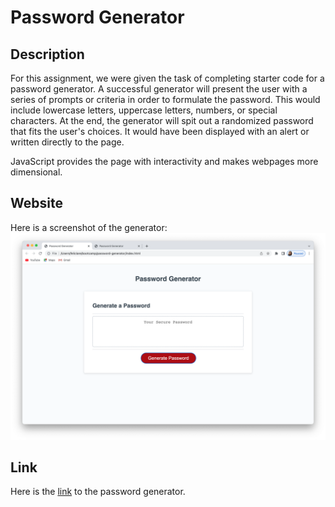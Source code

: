 # Password Generator

## Description
For this assignment, we were given the task of completing starter code for a password generator. A successful generator will present the user with a series of prompts or criteria in order to formulate the password. This would include lowercase letters, uppercase letters, numbers, or special characters. At the end, the generator will spit out a randomized password that fits the user's choices. It would have been displayed with an alert or written directly to the page. 

JavaScript provides the page with interactivity and makes webpages more dimensional.

## Website

Here is a screenshot of the generator:
![screenshot of the generator](Screen%20Shot%202022-12-22%20at%208.54.50%20PM.png)

## Link
Here is the [link](dejesusf.github.io/password-generator) to the password generator.